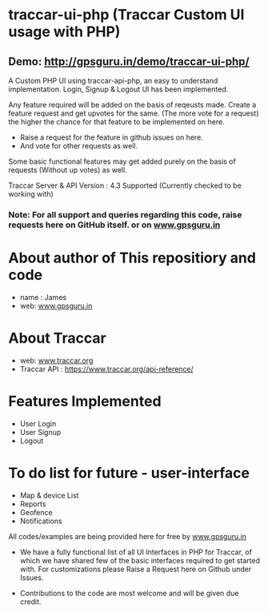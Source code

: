 # traccar-ui-php (Traccar Custom UI usage with PHP)

## Demo: http://gpsguru.in/demo/traccar-ui-php/

A Custom PHP UI using traccar-api-php, an easy to understand implementation.
Login, Signup & Logout UI has been implemented.

Any feature required will be added on the basis of reqeusts made. Create a feature request and get upvotes for the same. (The more vote for a request) the higher the chance for that feature to be implemented on here.
- Raise a request for the feature in github issues on here.
- And vote for other requests as well.

Some basic functional features may get added purely on the basis of requests (Without up votes) as well.

Traccar Server & API Version : 4.3 Supported (Currently checked to be working with)

### Note: For all support and queries regarding this code, raise requests here on GitHub itself. or on www.gpsguru.in 

# About author of This repositiory and code
- name : James
- web: www.gpsguru.in

# About Traccar
- web: www.traccar.org
- Traccar API : https://www.traccar.org/api-reference/


# Features Implemented
- User Login
- User Signup
- Logout


#  To do list for future - user-interface
- Map & device List
- Reports
- Geofence
- Notifications


All codes/examples are being provided here for free by www.gpsguru.in

* We have a fully functional list of all UI Interfaces in PHP for Traccar, of which we have shared few of the basic interfaces required to get started with. For customizations please Raise a Request here on Github under Issues.

* Contributions to the code are most welcome and will be given due credit.
